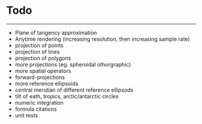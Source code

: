 # Todo
---
* Plane of tangency approximation
* Anytime rendering (increasing resolution, then increasing sample rate)
* projection of points
* projection of lines
* projection of polygons
* more projections (eg. spheroidal othorgraphic)
* more spatial operators
* forward-projections
* more reference ellipsoids
* central meridian of different reference ellipsods
* tilt of eath, tropics, arctic/antarctic circles
* numeric integration
* formula citations
* unit tests

